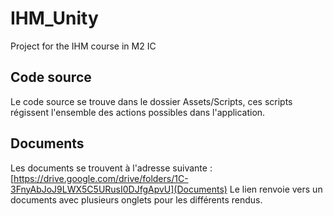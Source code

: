 # IHM_Unity
Project for the IHM course in M2 IC

## Code source
Le code source se trouve dans le dossier Assets/Scripts, ces scripts régissent l'ensemble des actions possibles dans l'application.

## Documents
Les documents se trouvent à l'adresse suivante : [https://drive.google.com/drive/folders/1C-3FnyAbJoJ9LWX5C5URusI0DJfgApvU](Documents)
Le lien renvoie vers un documents avec plusieurs onglets pour les différents rendus.
